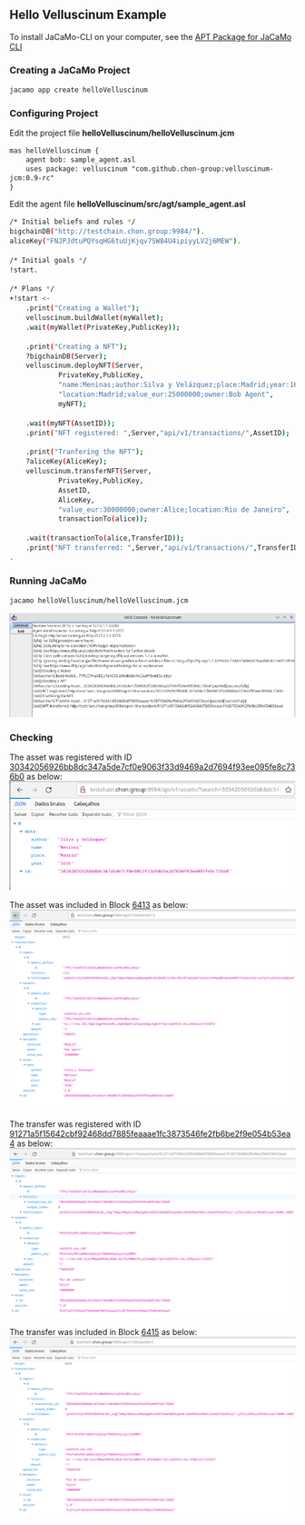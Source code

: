 ## Hello Velluscinum Example
To install JaCaMo-CLI on your computer, see the [APT Package for JaCaMo CLI](https://github.com/chon-group/dpkg-jacamo)

### Creating a JaCaMo Project
```sh
jacamo app create helloVelluscinum
```

### Configuring Project
Edit  the project file __helloVelluscinum/helloVelluscinum.jcm__
```
mas helloVelluscinum {
    agent bob: sample_agent.asl
    uses package: velluscinum "com.github.chon-group:velluscinum-jcm:0.9-rc"    
}
```

Edit the agent file __helloVelluscinum/src/agt/sample_agent.asl__
```sh
/* Initial beliefs and rules */
bigchainDB("http://testchain.chon.group:9984/").
aliceKey("FNJPJdtuPQYsqHG6tuUjKjqv7SW84U4ipiyyLV2j6MEW").

/* Initial goals */
!start.

/* Plans */
+!start <-
	.print("Creating a Wallet");
	velluscinum.buildWallet(myWallet);
	.wait(myWallet(PrivateKey,PublicKey));
	
	.print("Creating a NFT");
	?bigchainDB(Server);
	velluscinum.deployNFT(Server,
			PrivateKey,PublicKey,
			"name:Meninas;author:Silva y Velázquez;place:Madrid;year:1656",
			"location:Madrid;value_eur:25000000;owner:Bob Agent",
			myNFT);

	.wait(myNFT(AssetID));
	.print("NFT registered: ",Server,"api/v1/transactions/",AssetID);

	.print("Tranfering the NFT");
	?aliceKey(AliceKey);
	velluscinum.transferNFT(Server,
			PrivateKey,PublicKey,
			AssetID,
			AliceKey,
			"value_eur:30000000;owner:Alice;location:Rio de Janeiro",
			transactionTo(alice));
				
	.wait(transactionTo(alice,TransferID));
	.print("NFT transferred: ",Server,"api/v1/transactions/",TransferID);
.
```

### Running JaCaMo
```sh
jacamo helloVelluscinum/helloVelluscinum.jcm
```
![](.img/outputHelloVelluscinum.png)

### Checking
The asset was registered with ID [30342056926bb8dc347a5de7cf0e9063f33d9469a2d7694f93ee095fe8c736b0](
http://testchain.chon.group:9984/api/v1/assets/?search=30342056926bb8dc347a5de7cf0e9063f33d9469a2d7694f93ee095fe8c736b0) as below:
![](.img/asset.png)

The asset was included in Block [6413](http://testchain.chon.group:9984/api/v1/blocks/6413) as below:
![](.img/block_6413.png)

The transfer was registered with ID [91271a5f15642cbf92468dd7885feaaae1fc3873546fe2fb6be2f9e054b53ea4](http://testchain.chon.group:9984/api/v1/transactions/91271a5f15642cbf92468dd7885feaaae1fc3873546fe2fb6be2f9e054b53ea4) as below:
![](.img/transaction.png)

The transfer was included in Block [6415](http://testchain.chon.group:9984/api/v1/blocks/6415) as below:
![](.img/block_6415.png)
